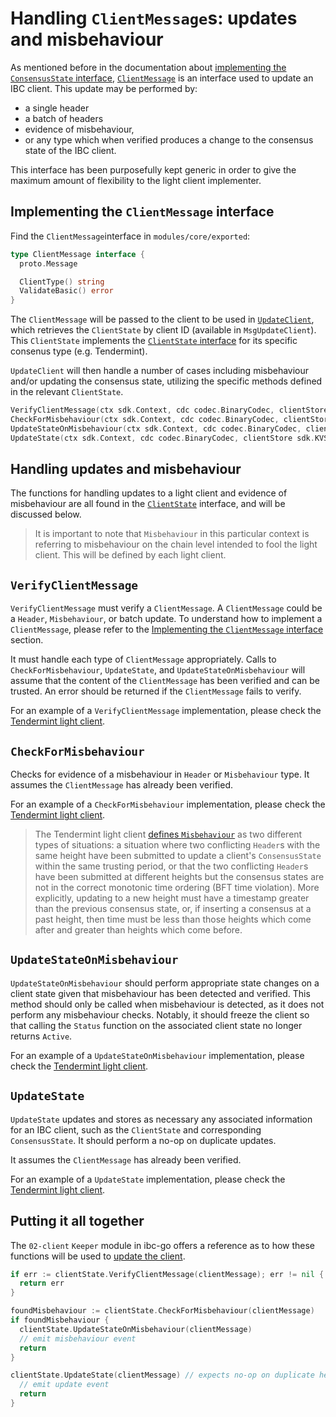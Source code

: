 <!--
order: 4
-->

# Handling `ClientMessage`s: updates and misbehaviour

As mentioned before in the documentation about [implementing the `ConsensusState` interface](./consensus-state.md), [`ClientMessage`](https://github.com/cosmos/ibc-go/blob/main/modules/core/exported/client.go#L145) is an interface used to update an IBC client. This update may be performed by: 

+ a single header
+ a batch of headers
+ evidence of misbehaviour,
+ or any type which when verified produces a change to the consensus state of the IBC client. 

This interface has been purposefully kept generic in order to give the maximum amount of flexibility to the light client implementer.

## Implementing the `ClientMessage` interface 

Find the `ClientMessage`interface in `modules/core/exported`:

```go
type ClientMessage interface {
  proto.Message

  ClientType() string
  ValidateBasic() error
}
```

The `ClientMessage` will be passed to the client to be used in [`UpdateClient`](https://github.com/cosmos/ibc-go/blob/57da75a70145409247e85365b64a4b2fc6ddad2f/modules/core/02-client/keeper/client.go#L53), which retrieves the `ClientState` by client ID (available in `MsgUpdateClient`). This `ClientState` implements the [`ClientState` interface](./client-state.md) for its specific consenus type (e.g. Tendermint).

`UpdateClient` will then handle a number of cases including misbehaviour and/or updating the consensus state, utilizing the specific methods defined in the relevant `ClientState`.

```go
VerifyClientMessage(ctx sdk.Context, cdc codec.BinaryCodec, clientStore sdk.KVStore, clientMsg ClientMessage) error
CheckForMisbehaviour(ctx sdk.Context, cdc codec.BinaryCodec, clientStore sdk.KVStore, clientMsg ClientMessage) bool
UpdateStateOnMisbehaviour(ctx sdk.Context, cdc codec.BinaryCodec, clientStore sdk.KVStore, clientMsg ClientMessage)
UpdateState(ctx sdk.Context, cdc codec.BinaryCodec, clientStore sdk.KVStore, clientMsg ClientMessage) []Height
```

## Handling updates and misbehaviour

The functions for handling updates to a light client and evidence of misbehaviour are all found in the [`ClientState`](https://github.com/cosmos/ibc-go/blob/v6.0.0/modules/core/exported/client.go#L40) interface, and will be discussed below.

> It is important to note that `Misbehaviour` in this particular context is referring to misbehaviour on the chain level intended to fool the light client. This will be defined by each light client.

## `VerifyClientMessage` 

`VerifyClientMessage` must verify a `ClientMessage`. A `ClientMessage` could be a `Header`, `Misbehaviour`, or batch update. To understand how to implement a `ClientMessage`, please refer to the [Implementing the `ClientMessage` interface](#implementing-the-clientmessage-interface) section.

It must handle each type of `ClientMessage` appropriately. Calls to `CheckForMisbehaviour`, `UpdateState`, and `UpdateStateOnMisbehaviour` will assume that the content of the `ClientMessage` has been verified and can be trusted. An error should be returned if the `ClientMessage` fails to verify.

For an example of a `VerifyClientMessage` implementation, please check the [Tendermint light client](https://github.com/cosmos/ibc-go/blob/main/modules/light-clients/07-tendermint/update.go#L20).

## `CheckForMisbehaviour`

Checks for evidence of a misbehaviour in `Header` or `Misbehaviour` type. It assumes the `ClientMessage` has already been verified.

For an example of a `CheckForMisbehaviour` implementation, please check the [Tendermint light client](https://github.com/cosmos/ibc-go/blob/main/modules/light-clients/07-tendermint/misbehaviour_handle.go#L18).

> The Tendermint light client [defines `Misbehaviour`](https://github.com/cosmos/ibc-go/blob/main/modules/light-clients/07-tendermint/misbehaviour.go) as two different types of situations: a situation where two conflicting `Header`s with the same height have been submitted to update a client's `ConsensusState` within the same trusting period, or that the two conflicting `Header`s have been submitted at different heights but the consensus states are not in the correct monotonic time ordering (BFT time violation). More explicitly, updating to a new height must have a timestamp greater than the previous consensus state, or, if inserting a consensus at a past height, then time must be less than those heights which come after and greater than heights which come before.

## `UpdateStateOnMisbehaviour`

`UpdateStateOnMisbehaviour` should perform appropriate state changes on a client state given that misbehaviour has been detected and verified. This method should only be called when misbehaviour is detected, as it does not perform any misbehaviour checks. Notably, it should freeze the client so that calling the `Status` function on the associated client state no longer returns `Active`.

For an example of a `UpdateStateOnMisbehaviour` implementation, please check the [Tendermint light client](https://github.com/cosmos/ibc-go/blob/main/modules/light-clients/07-tendermint/update.go#L197).

## `UpdateState`

`UpdateState` updates and stores as necessary any associated information for an IBC client, such as the `ClientState` and corresponding `ConsensusState`. It should perform a no-op on duplicate updates.

It assumes the `ClientMessage` has already been verified.

For an example of a `UpdateState` implementation, please check the [Tendermint light client](https://github.com/cosmos/ibc-go/blob/main/modules/light-clients/07-tendermint/update.go#L131).

## Putting it all together

The `02-client` `Keeper` module in ibc-go offers a reference as to how these functions will be used to [update the client](https://github.com/cosmos/ibc-go/blob/main/modules/core/02-client/keeper/client.go#L48).

```go
if err := clientState.VerifyClientMessage(clientMessage); err != nil {
  return err
}

foundMisbehaviour := clientState.CheckForMisbehaviour(clientMessage)
if foundMisbehaviour {
  clientState.UpdateStateOnMisbehaviour(clientMessage)
  // emit misbehaviour event
  return 
}

clientState.UpdateState(clientMessage) // expects no-op on duplicate header
  // emit update event
  return
}
